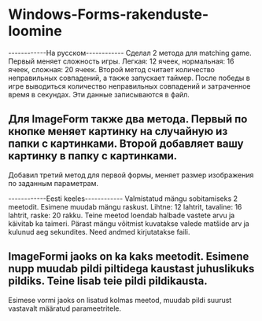 # Windows-Forms-rakenduste-loomine
------------На русском------------
Сделал 2 метода для matching game. 
Первый меняет сложность игры. Легкая: 12 ячеек, нормальная: 16 ячеек, сложная: 20 ячеек.
Второй метод считает количество неправильных совпадений, а также запускает таймер. После победы в игре выводиться  количество неправильных совпадений и затраченное время в секундах. Эти данные записываются в файл.

Для ImageForm также два метода.
Первый по кнопке меняет картинку на случайную из папки с картинками. 
Второй добавляет вашу картинку в папку с картинками.
----
Добавил третий метод для первой формы, меняет размер изображения по заданным параметрам.

------------Eesti keeles------------
Valmistatud mängu sobitamiseks 2 meetodit.
Esimene muudab mängu raskust. Lihtne: 12 lahtrit, tavaline: 16 lahtrit, raske: 20 rakku.
Teine meetod loendab halbade vastete arvu ja käivitab ka taimeri. Pärast mängu võitmist kuvatakse valede matšide arv ja kulunud aeg sekundites. Need andmed kirjutatakse faili.

ImageFormi jaoks on ka kaks meetodit.
Esimene nupp muudab pildi piltidega kaustast juhuslikuks pildiks.
Teine lisab teie pildi pildikausta.
----
Esimese vormi jaoks on lisatud kolmas meetod, muudab pildi suurust vastavalt määratud parameetritele.

